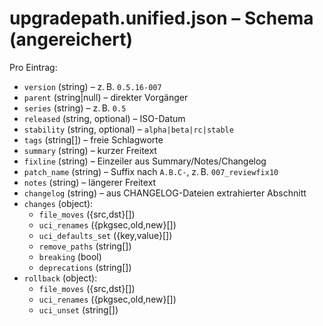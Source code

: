 # upgradepath.unified.json – Schema (angereichert)

Pro Eintrag:
- `version` (string) – z. B. `0.5.16-007`
- `parent` (string|null) – direkter Vorgänger
- `series` (string) – z. B. `0.5`
- `released` (string, optional) – ISO-Datum
- `stability` (string, optional) – `alpha|beta|rc|stable`
- `tags` (string[]) – freie Schlagworte
- `summary` (string) – kurzer Freitext
- `fixline` (string) – Einzeiler aus Summary/Notes/Changelog
- `patch_name` (string) – Suffix nach `A.B.C-`, z. B. `007_reviewfix10`
- `notes` (string) – längerer Freitext
- `changelog` (string) – aus CHANGELOG-Dateien extrahierter Abschnitt
- `changes` (object):
    - `file_moves` ({src,dst}[])
    - `uci_renames` ({pkgsec,old,new}[])
    - `uci_defaults_set` ({key,value}[])
    - `remove_paths` (string[])
    - `breaking` (bool)
    - `deprecations` (string[])
- `rollback` (object):
    - `file_moves` ({src,dst}[])
    - `uci_renames` ({pkgsec,old,new}[])
    - `uci_unset` (string[])
